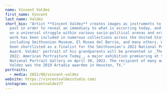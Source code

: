 ```yaml
---
name: Vincent Valdez
first_name: Vincent
last_name: Valdez
short_bio: "Artist **Vincent Valdez** creates images as instruments to probe the
  past in order to reveal an immediacy to what is occurring today, and to remark
  on a universal struggle within various socio-political arenas and eras. His
  work has been included in numerous collections across the United States,
  including Smithsonian Museum, El Museo del Barrio, and many others. He has
  been shortlisted as a finalist for the Smithsonian’s 2022 National Portrait
  Award. Valdez’ portrait of his grandparents will be presented in _The Outwin
  2022: American Portraiture Today_, a major exhibition premiering at the
  National Portrait Gallery on April 30, 2022. The recipient of many awards,
  Valdez was the 2019 Artadia awardee in Houston, TX."
portraits:
  - media: 2022/08/vincent-valdez
website: https://vincentvaldezstudio.com/
instagram: vincentvaldez77
---
```

